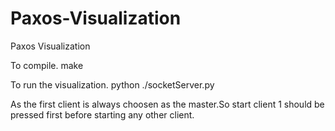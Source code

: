Paxos-Visualization
===================

Paxos Visualization

To compile.
make

To run the visualization.
python ./socketServer.py

As the first client is always choosen as the master.So start client 1 should be
pressed first before starting any other client.
